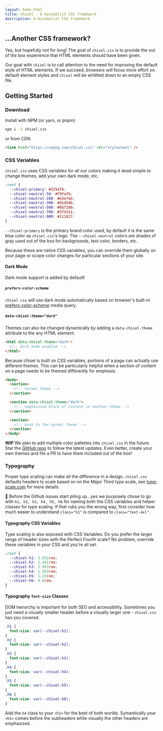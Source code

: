 ```yaml
---
layout: home.html
title: Chisel - A minimalist CSS framework
description: A minimalist CSS framework
---
```


## ...Another CSS framework?

Yes, but hopefully not for long! The goal of `chisel.css` is to provide the out of the box experience that HTML elements should have been given.

Our goal with `chisel` is to call attention to the need for improving the default style of HTML elements. If we succeed, browsers will focus more effort on default element styles and `chisel` will be whittled down to an empty CSS file.

## Getting Started

### Download

Install with NPM (or yarn, or pnpm)

```bash
npm i -S chisel.css
```

or from CDN

```html
<link href="https://unpkg.com/chisel.css" rel="stylesheet" />
```

### CSS Variables

`chisel.css` uses CSS variables for all our colors making it dead simple to change themes, add your own dark mode, etc.

```css
:root {
  --chisel-primary: #325476;
  --chisel-neutral-50: #f9fafb;
  --chisel-neutral-200: #e5e7eb;
  --chisel-neutral-300: #d1d5db;
  --chisel-neutral-500: #6b7280;
  --chisel-neutral-700: #374151;
  --chisel-neutral-900: #111827;
}
```

`--chisel-primary` is the primary brand color used, by default it is the same blue color as `chisel.css`'s logo. The `--chisel-neutral` colors are shades of gray used out of the box for backgrounds, text color, borders, etc.

Because these are native CSS variables, you can override them globally on your page or scope color changes for particular sections of your site.

#### Dark Mode

Dark mode support is added by default!

##### `prefers-color-scheme`

`chisel.css` will use dark mode automatically based on browser's built-in [prefers-color-scheme](https://developer.mozilla.org/en-US/docs/Web/CSS/@media/prefers-color-scheme) media query.

##### `data-chisel-theme="dark"`

Themes can also be changed dynamically by adding a `data-chisel-theme` attribute to the any HTML element.

```html
<html data-chisel-theme="dark">
  <!-- Dark mode enabled -->
</html>
```

Because chisel is built on CSS variables, portions of a page can actually use different themes. This can be particularly helpful when a section of content on a page needs to be themed differently for emphasis.

```html
<body>
  <section>
    <!-- normal theme -->
  </section>

  <section data-chisel-theme="dark">
    <!-- emphasised block of content in another theme -->
  </section>

  <section>
    <!-- back to the normal theme -->
  </section>
</body>
```

**WIP** We plan to add multiple color pallettes into `chisel.css` in the future. Star the [GitHub repo](https://github.com/navillus-bv/chisel) to follow the latest updates. Even better, create your own themes and file a PR to have them included out of the box!

### Typography

Proper type scaling can make all the difference in a design. `chisel.css` defaults headers to scale based on on the Major Third type scale, see [type-scale.com](https://type-scale.com/) for more details.

:rotating_light: Before the Github issues start piling up...yes we purposely chose to go with `h1, h2, h3, h4, h5, h6` for naming both the CSS variables and helper classes for type scaling. If that rubs you the wrong way, first consider how much easier to understand `class="h1"` is compared to `class="text-4xl"`.

#### Typography CSS Variables

Type scaling is also exposed with CSS Variables. Do you prefer the larger range of header sizes with the Perfect Fourth scale? No problem, override these variables in your CSS and you're all set.

```css
:root {
  --chisel-h1: 3.052rem;
  --chisel-h2: 2.441rem;
  --chisel-h3: 1.953rem;
  --chisel-h4: 1.563rem;
  --chisel-h5: 1.25rem;
  --chisel-h6: 0.8rem;
}
```

#### Typography `font-size` Classes

DOM heirarchy is important for both SEO and accessibility. Sometimes you just need a visually smaller header before a visually larger one - `chisel.css` has you covered.

```css
.h1 {
  font-size: var(--chisel-h1);
}
.h2 {
  font-size: var(--chisel-h2);
}
.h3 {
  font-size: var(--chisel-h3);
}
.h4 {
  font-size: var(--chisel-h4);
}
.h5 {
  font-size: var(--chisel-h5);
}
.h6 {
  font-size: var(--chisel-h6);
}
```

Add the `h4` class to your `<h1>` for the best of both worlds. Symantically your `<h1>` comes before the subheaders while visually the other headers are emphasized.
